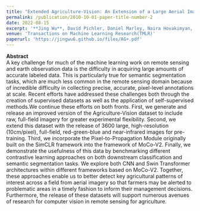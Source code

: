 ```yaml
---
title: "Extended Agriculture-Vision: An Extension of a Large Aerial Image Dataset for Agricultural Pattern Analysis"
permalink: /publication/2010-10-01-paper-title-number-2
date: 2022-08-15
excerpt: '**Jing Wu**, David Pichler, Daniel Marley, Naira Hovakimyan, Jennifer Hobbs'
venue: 'Transactions on Machine Learning Research(TMLR)'
paperurl: 'https://jingwu6.github.io/files/AG+.pdf'
---
```


**Abstract** \
A key challenge for much of the machine learning work on remote sensing and earth observation data is the difficulty in acquiring large amounts of accurate labeled data. This is particularly true for semantic segmentation tasks, which are much less common in the remote sensing domain because of incredible difficulty in collecting precise, accurate, pixel-level annotations at scale. Recent efforts have addressed these challenges both through the creation of supervised datasets as well as the application of self-supervised methods.We continue these efforts on both fronts. First, we generate and release an improved version of the Agriculture-Vision dataset to include raw, full-field imagery for greater experimental flexibility. Second, we extend this dataset with the release of 3600 large, high-resolution (10cm/pixel), full-field, red-green-blue and near-infrared images for pre-training. Third, we incorporate the Pixel-to-Propagation Module originally built on the SimCLR framework into the framework of MoCo-V2. Finally, we demonstrate the usefulness of this data by benchmarking different contrastive learning approaches on both downstream classification and semantic segmentation tasks. We explore both CNN and Swin Transformer architectures within different frameworks based on MoCo-V2. Together, these approaches enable us to better detect key agricultural patterns of interest across a field from aerial imagery so that farmers may be alerted to problematic areas in a timely fashion to inform their management decisions. Furthermore, the release of these datasets will support numerous avenues of research for computer vision in remote sensing for agriculture. 
